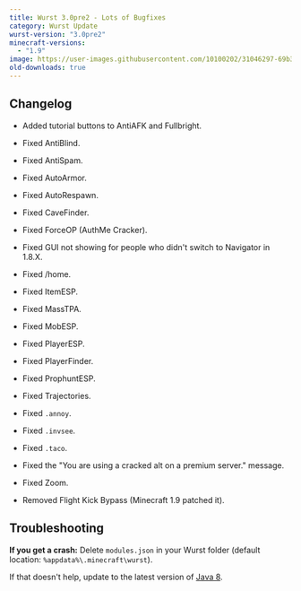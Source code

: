 ```yaml
---
title: Wurst 3.0pre2 - Lots of Bugfixes
category: Wurst Update
wurst-version: "3.0pre2"
minecraft-versions:
  - "1.9"
image: https://user-images.githubusercontent.com/10100202/31046297-69b388ac-a5f6-11e7-9b94-19c4dcfde1fb.jpg
old-downloads: true
---
```

## Changelog

- Added tutorial buttons to AntiAFK and Fullbright.

- Fixed AntiBlind.

- Fixed AntiSpam.

- Fixed AutoArmor.

- Fixed AutoRespawn.

- Fixed CaveFinder.

- Fixed ForceOP (AuthMe Cracker).

- Fixed GUI not showing for people who didn't switch to Navigator in 1.8.X.

- Fixed /home.

- Fixed ItemESP.

- Fixed MassTPA.

- Fixed MobESP.

- Fixed PlayerESP.

- Fixed PlayerFinder.

- Fixed ProphuntESP.

- Fixed Trajectories.

- Fixed `.annoy`.

- Fixed `.invsee`.

- Fixed `.taco`.

- Fixed the "You are using a cracked alt on a premium server." message.

- Fixed Zoom.

- Removed Flight Kick Bypass (Minecraft 1.9 patched it).

## Troubleshooting

**If you get a crash:**
Delete `modules.json` in your Wurst folder (default location: `%appdata%\.minecraft\wurst`).

If that doesn't help, update to the latest version of [Java 8](https://java.com/download).
